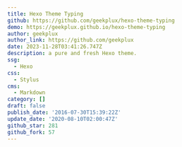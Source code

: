 ```yaml
---
title: Hexo Theme Typing
github: https://github.com/geekplux/hexo-theme-typing
demo: https://geekplux.github.io/hexo-theme-typing
author: geekplux
author_link: https://github.com/geekplux
date: 2023-11-28T03:41:26.747Z
description: a pure and fresh Hexo theme.
ssg:
  - Hexo
css:
  - Stylus
cms:
  - Markdown
category: []
draft: false
publish_date: '2016-07-30T15:39:22Z'
update_date: '2020-08-10T02:00:47Z'
github_star: 281
github_fork: 57
---
```

